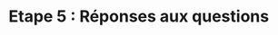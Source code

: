 # Etape 5 : Réponses aux questions

<!---

* **Question 1 :** L'instrument SEIS fait partie de la mission Insight de la NASA.

* **Question 2 :** L'objectif scientifique de la mission est d'étudier la structure interne de Mars à travers des mesures géophysiques, notamment sismiques, afin de mieux comprendre sa formation et son évolution.

* **Question 3 :** La plateforme est un atterrisseur à la surface de Mars.

* **Question 4 :** La plateforme contient les instruments SEIS (sismomètre, direct-sensing, passif), HP3 (thermomètre, direct-sensing, potentiellement actif ou passif), RISE (mesure de la rotation grâce au canal de communication X-band, remote-sensing, passif si purement récepteur).

* **Question 5 :** SEIS contient un sismomètre Very Broad Band (VBB) et un sismomètre Short Period (SP).

* **Question 6 :** L'institut responsable de développement de SEIS est le CNES. P. Lognonné est le Principal Investigator (PI) de l'instrument.

* **Question 7 :** Pour couvrir les gammes de fréquence des 3 types de séismes mentionnés, la plage de fréquence de SEIS doit être 0.01-5 Hz.

* **Question 8 :** Il faut au moins 10 échantillons par seconde pour respecter le théorème de Shannon-Nyquist.

* **Question 9 :** 1 bit représente environ 3 µV.

* **Question 10 :** 111100001011110111000000

* **Question 11 :** La puissance reçue est de -128.62 dB, d'où un SNR = 41.38 dB. Ceci veut dire que la puissance du signal est plus de 10000X plus haute que celle du bruit. C'est donc un très bon SNR !

* **Question 12 :** Pour un débit de 63 bits/s, il faut une bande de fréquences de 4.58 Hz, ce qui est relativement faible comparé à la fréquence centrale du signal. Ceci parait donc plausible.

* **Question 14 :** Le signal est causal, il est aléatoire car visiblement bruité, et il est non stationnaire.

* **Question 15 :** La plage de fréquence après FFT sera de 0-10 Hz. La résolution du spectre sera de 1/1500 Hz.

* **Question 16 :** Il faut 256 échantillons pour la fenêtre glissante.

* **Question 17 :** L'overlap est de 128 échantillons.

* **Question 18 :** Il s'agit de lobes secondaires, un artéfact lié au fait que nous n'avons pas fenêtré ce signal avant STFT.

* **Question 19 :** Pour favoriser la résolution, il vaut mieux choisir la fenêtre de Hamming.

* **Questions 20 et 21 :** Pour isoler les ondes de surface, il faut utiliser un filtre passe-bande de fréquences de coupure 0.01 et 0.1 Hz.

--->